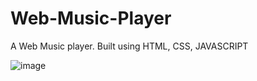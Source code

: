# Web-Music-Player
A Web Music player. Built using HTML, CSS, JAVASCRIPT

![image](https://user-images.githubusercontent.com/77314004/214047483-5e40a56c-6c6e-48dc-a3cf-947d471a9157.png)

